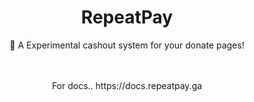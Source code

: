 <div align="center">
<h1>RepeatPay</h1>
<p>🎯 A Experimental cashout system for your donate pages!</p>
<br>

<br>
For docs.. https://docs.repeatpay.ga
